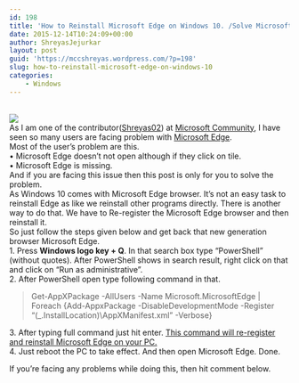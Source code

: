 ```yaml
---
id: 198
title: 'How to Reinstall Microsoft Edge on Windows 10. /Solve Microsoft Edge crashing issue.'
date: 2015-12-14T10:24:09+00:00
author: ShreyasJejurkar
layout: post
guid: 'https://mccshreyas.wordpress.com/?p=198'
slug: how-to-reinstall-microsoft-edge-on-windows-10
categories:
    - Windows
---
```


[  
 ![](http://mccshreyas.files.wordpress.com/2015/12/savedpicture-20151214172844.jpg?w=700)  ](http://mccshreyas.files.wordpress.com/2015/12/savedpicture-20151214172844.jpg)  
As I am one of the contributor([Shreyas02](http://answers.microsoft.com/en-us/profile/6f20ba9e-cb92-4272-b681-c6d7975ad4d4#user-profile-tab-profile)) at [Microsoft Community](http://answers.microsoft.com), I have seen so many users are facing problem with [Microsoft Edge](https://www.microsoft.com/en-us/windows/microsoft-edge).  
Most of the user’s problem are this.  
• Microsoft Edge doesn’t not open although if they click on tile.  
• Microsoft Edge is missing.  
And if you are facing this issue then this post is only for you to solve the problem.  
As Windows 10 comes with Microsoft Edge browser. It’s not an easy task to reinstall Edge as like we reinstall other programs directly. There is another way to do that. We have to Re-register the Microsoft Edge browser and then reinstall it.  
So just follow the steps given below and get back that new generation browser Microsoft Edge.  
1\. Press **Windows logo key + Q**. In that search box type “PowerShell” (without quotes). After PowerShell shows in search result, right click on that and click on “Run as administrative”.  
2\. After PowerShell open type following command in that.

> Get-AppXPackage -AllUsers -Name Microsoft.MicrosoftEdge | Foreach {Add-AppxPackage -DisableDevelopmentMode -Register “$($\_.InstallLocation)\\AppXManifest.xml” -Verbose}

  
3\. After typing full command just hit enter. <u>This command will re-register and reinstall Microsoft Edge on your PC. </u>  
4\. Just reboot the PC to take effect. And then open Microsoft Edge. Done.

If you’re facing any problems while doing this, then hit comment below.